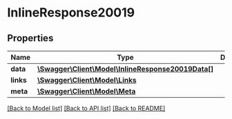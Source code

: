 # InlineResponse20019

## Properties
Name | Type | Description | Notes
------------ | ------------- | ------------- | -------------
**data** | [**\Swagger\Client\Model\InlineResponse20019Data[]**](InlineResponse20019Data.md) |  | [optional] 
**links** | [**\Swagger\Client\Model\Links**](Links.md) |  | [optional] 
**meta** | [**\Swagger\Client\Model\Meta**](Meta.md) |  | [optional] 

[[Back to Model list]](../../README.md#documentation-for-models) [[Back to API list]](../../README.md#documentation-for-api-endpoints) [[Back to README]](../../README.md)

